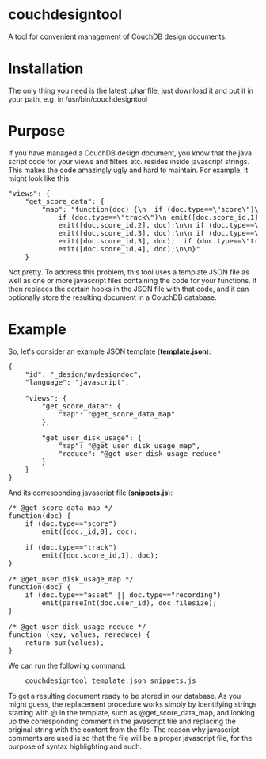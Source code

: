 couchdesigntool
===============

A tool for convenient management of CouchDB design documents.

Installation
============

The only thing you need is the latest .phar file, just download it and put it in your path, e.g. in /usr/bin/couchdesigntool

Purpose
=======

If you have managed a CouchDB design document, you know that the java script code for your views and filters etc. 
resides inside javascript strings. This makes the code amazingly ugly and hard to maintain.
For example, it might look like this:
<pre>
"views": {
    "get_score_data": {
        "map": "function(doc) {\n  if (doc.type==\"score\")\n    emit([doc._id,0], doc);\n\n 
            if (doc.type==\"track\")\n emit([doc.score_id,1], doc);\n\n  if (doc.type==\"recording\")\n
            emit([doc.score_id,2], doc);\n\n if (doc.type==\"trackasset\")\n 
            emit([doc.score_id,3], doc);\n\n if (doc.type==\"trackrecording\")\n 
            emit([doc.score_id,3], doc);  if (doc.type==\"trackeffect\")\n 
            emit([doc.score_id,4], doc);\n\n}"
    }
</pre>
Not pretty. To address this problem, this tool uses a template JSON file as well as one or more javascript files
containing the code for your functions. It then replaces the certain hooks in the JSON file with that code, and
it can optionally store the resulting document in a CouchDB database.

Example
=======

So, let's consider an example JSON template (<b>template.json</b>):
<pre>
{
	"id": "_design/mydesigndoc",
	"language": "javascript",

	"views": {
		"get_score_data": {
			"map": "@get_score_data_map"
		},

		"get_user_disk_usage": {
			"map": "@get_user_disk_usage_map",
			"reduce": "@get_user_disk_usage_reduce"
		}
	}
}
</pre>

And its corresponding javascript file (<b>snippets.js</b>):
<pre>
/* @get_score_data_map */
function(doc) {
	if (doc.type=="score")
		emit([doc._id,0], doc);

	if (doc.type=="track")
		emit([doc.score_id,1], doc);
}

/* @get_user_disk_usage_map */
function(doc) {
	if (doc.type=="asset" || doc.type=="recording")
		emit(parseInt(doc.user_id), doc.filesize);
}

/* @get_user_disk_usage_reduce */
function (key, values, rereduce) {
	return sum(values);
}
</pre>

We can run the following command:
<pre>
    couchdesigntool template.json snippets.js
</pre>
To get a resulting document ready to be stored in our database. As you might guess, the replacement procedure
works simply by identifying strings starting with @ in the template, such as @get_score_data_map, and looking
up the corresponding comment in the javascript file and replacing the original string with the content from the file.
The reason why javascript comments are used is so that the file will be a proper javascript file, for the
purpose of syntax highlighting and such.
